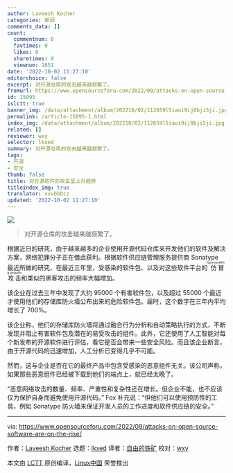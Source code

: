 ```yaml
---
author: Laveesh Kocher
categories: 新闻
comments_data: []
count:
  commentnum: 0
  favtimes: 0
  likes: 0
  sharetimes: 0
  viewnum: 1651
date: '2022-10-02 11:27:10'
editorchoice: false
excerpt: 对开源仓库的攻击越来越频繁了。
fromurl: https://www.opensourceforu.com/2022/09/attacks-on-open-source-software-are-on-the-rise/
id: 15095
islctt: true
banner_img: /data/attachment/album/202210/02/112659l5iaoi9ij0bji5ji.jpg
permalink: /article-15095-1.html
index_img: /data/attachment/album/202210/02/112659l5iaoi9ij0bji5ji.jpg.thumb.jpg
related: []
reviewer: wxy
selector: lkxed
summary: 对开源仓库的攻击越来越频繁了。
tags:
- 开源
- 安全
thumb: false
title: 对开源软件的攻击呈上升趋势
titleindex_img: true
translator: vvvbbbcz
updated: '2022-10-02 11:27:10'
---
```


![](/data/attachment/album/202210/02/112659l5iaoi9ij0bji5ji.jpg)



> 
> 对开源仓库的攻击越来越频繁了。
> 
> 
> 


根据近日的研究，由于越来越多的企业使用开源代码仓库来开发他们的软件及解决方案，网络犯罪分子正在借此获利。根据软件供应链管理服务提供商 Sonatype 最近所做的研究，在最近三年里，受感染的软件包、以及对这些软件平台的<ruby> 仿冒攻击 <rt>  typosquatting assaults </rt></ruby>和类似的黑客攻击的频率大幅增加。


该企业在过去三年中发现了大约 95000 个有害软件包，以及超过 55000 个最近才使用他们的存储库防火墙公布出来的危险软件包。届时，这个数字在三年内平均增长了 700%。


该企业称，他们的存储库防火墙将通过融合行为分析和自动策略执行的方式，不断发现并阻止有害软件包及潜在的易受攻击的组件。此外，它还使用了人工智能对每个新发布的开源软件进行评估，看它是否会带来一些安全风险。而且该企业断言，由于开源代码的迅速增加，人工分析已变得几乎不可能。


然而，这与企业是否在它的最终产品中包含受感染的恶意组件无关。该公司声称，如果那些恶意组件已经被下载到他们的端点上，就已经太晚了。


“恶意网络攻击的数量、频率、严重性和复杂性还在增长。但企业不能，也不应该仅为保护自身而避免使用开源代码。” Fox 补充说：“但他们可以使用预防性的工具，例如 Sonatype 防火墙来保证开发人员的工作进度和软件供应链的安全。”




---


via: <https://www.opensourceforu.com/2022/09/attacks-on-open-source-software-are-on-the-rise/>


作者：[Laveesh Kocher](https://www.opensourceforu.com/author/laveesh-kocher/) 选题：[lkxed](https://github.com/lkxed) 译者：[自由的铁矿](https://github.com/vvvbbbcz) 校对：[wxy](https://github.com/wxy)


本文由 [LCTT](https://github.com/LCTT/TranslateProject) 原创编译，[Linux中国](https://linux.cn/) 荣誉推出